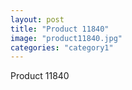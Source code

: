 ```yaml
---
layout: post
title: "Product 11840"
image: "product11840.jpg"
categories: "category1"
---
```

Product 11840
